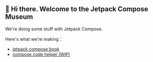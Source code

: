 ## 👋 Hi there. Welcome to the Jetpack Compose Museum

We're doing some stuff with Jetpack Compose.

Here's what we're making：

* [jetpack compose book](https://github.com/compose-museum/jetpack-compose-book)
* [compose code helper (WIP)](https://github.com/compose-museum/compose-code-helper)
